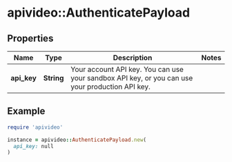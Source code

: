 # apivideo::AuthenticatePayload

## Properties

| Name | Type | Description | Notes |
| ---- | ---- | ----------- | ----- |
| **api_key** | **String** | Your account API key. You can use your sandbox API key, or you can use your production API key. |  |

## Example

```ruby
require 'apivideo'

instance = apivideo::AuthenticatePayload.new(
  api_key: null
)
```

